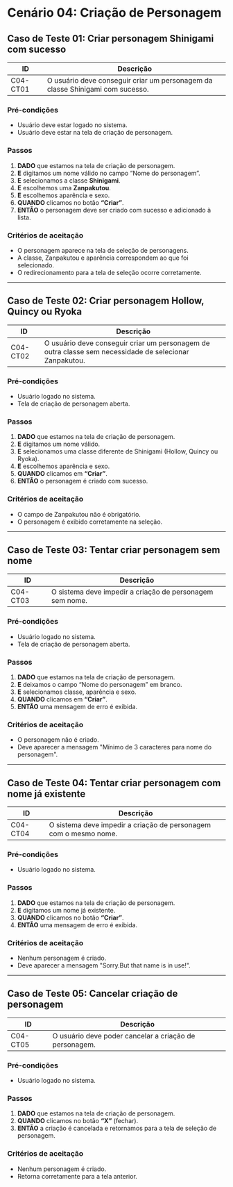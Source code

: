 # Cenário 04: Criação de Personagem

## Caso de Teste 01: Criar personagem Shinigami com sucesso

| ID | Descrição |
|----|------------|
| C04-CT01 | O usuário deve conseguir criar um personagem da classe Shinigami com sucesso. |

### Pré-condições
- Usuário deve estar logado no sistema.  
- Usuário deve estar na tela de criação de personagem.

### Passos
1. **DADO** que estamos na tela de criação de personagem.  
2. **E** digitamos um nome válido no campo “Nome do personagem”.  
3. **E** selecionamos a classe **Shinigami**.  
4. **E** escolhemos uma **Zanpakutou**.  
5. **E** escolhemos aparência e sexo.  
6. **QUANDO** clicamos no botão **“Criar”**.  
7. **ENTÃO** o personagem deve ser criado com sucesso e adicionado à lista.

### Critérios de aceitação
- O personagem aparece na tela de seleção de personagens.  
- A classe, Zanpakutou e aparência correspondem ao que foi selecionado.  
- O redirecionamento para a tela de seleção ocorre corretamente.

---

## Caso de Teste 02: Criar personagem Hollow, Quincy ou Ryoka

| ID | Descrição |
|----|------------|
| C04-CT02 | O usuário deve conseguir criar um personagem de outra classe sem necessidade de selecionar Zanpakutou. |

### Pré-condições
- Usuário logado no sistema.  
- Tela de criação de personagem aberta.

### Passos
1. **DADO** que estamos na tela de criação de personagem.  
2. **E** digitamos um nome válido.  
3. **E** selecionamos uma classe diferente de Shinigami (Hollow, Quincy ou Ryoka).  
4. **E** escolhemos aparência e sexo.  
5. **QUANDO** clicamos em **“Criar”**.  
6. **ENTÃO** o personagem é criado com sucesso.

### Critérios de aceitação
- O campo de Zanpakutou não é obrigatório.  
- O personagem é exibido corretamente na seleção.

---

## Caso de Teste 03: Tentar criar personagem sem nome

| ID | Descrição |
|----|------------|
| C04-CT03 | O sistema deve impedir a criação de personagem sem nome. |

### Pré-condições
- Usuário logado no sistema.  
- Tela de criação de personagem aberta.

### Passos
1. **DADO** que estamos na tela de criação de personagem.  
2. **E** deixamos o campo “Nome do personagem” em branco.  
3. **E** selecionamos classe, aparência e sexo.  
4. **QUANDO** clicamos em **“Criar”**.  
5. **ENTÃO** uma mensagem de erro é exibida.

### Critérios de aceitação
- O personagem não é criado.  
- Deve aparecer a mensagem "Mínimo de 3 caracteres para nome do personagem".

---

## Caso de Teste 04: Tentar criar personagem com nome já existente

| ID | Descrição |
|----|------------|
| C04-CT04 | O sistema deve impedir a criação de personagem com o mesmo nome. |

### Pré-condições
- Usuário logado no sistema.

### Passos
1. **DADO** que estamos na tela de criação de personagem.
2. **E** digitamos um nome já existente.
2. **QUANDO** clicamos no botão **“Criar”**.  
3. **ENTÃO** uma mensagem de erro é exibida.

### Critérios de aceitação
- Nenhum personagem é criado.  
- Deve aparecer a mensagem "Sorry.But that name is in use!".

---

## Caso de Teste 05: Cancelar criação de personagem

| ID | Descrição |
|----|------------|
| C04-CT05 | O usuário deve poder cancelar a criação de personagem. |

### Pré-condições
- Usuário logado no sistema.

### Passos
1. **DADO** que estamos na tela de criação de personagem.  
2. **QUANDO** clicamos no botão **“X”** (fechar).  
3. **ENTÃO** a criação é cancelada e retornamos para a tela de seleção de personagem.

### Critérios de aceitação
- Nenhum personagem é criado.  
- Retorna corretamente para a tela anterior.


